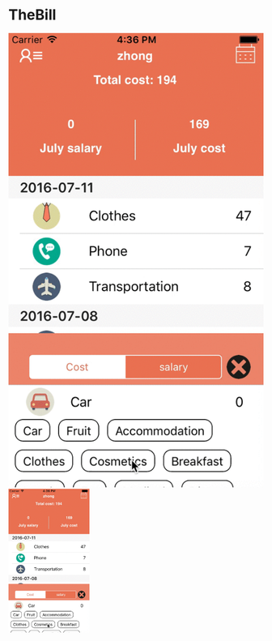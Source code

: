 # TheBill  
![Alt text](/thebill-1.gif?raw=true "Title")  
<img src="/thebill-1.gif" alt="pic1" style="width: 160px;height:284px;"/>
